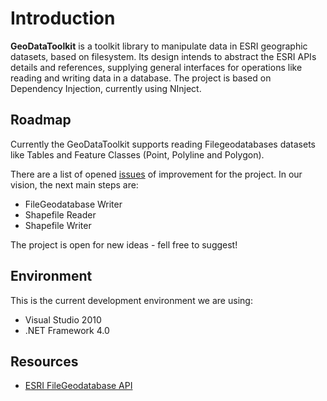 Introduction
===========

**GeoDataToolkit** is a toolkit library to manipulate data in ESRI geographic datasets, based on filesystem.
Its design intends to abstract the ESRI APIs details and references, supplying general interfaces for operations like reading and writing data in a database.
The project is based on Dependency Injection, currently using NInject.

Roadmap
-----------
Currently the GeoDataToolkit supports reading Filegeodatabases datasets like Tables and Feature Classes (Point, Polyline and Polygon).

There are a list of opened [issues](/imagem/GeoDataToolkit/issues) of improvement for the project. In our vision, the next main steps are:

* FileGeodatabase Writer
* Shapefile Reader
* Shapefile Writer

The project is open for new ideas - fell free to suggest!

Environment
-----------
This is the current development environment we are using:

*  Visual Studio 2010
* .NET Framework 4.0

Resources
---------
*	[ESRI FileGeodatabase API](http://resources.arcgis.com/content/geodatabases/10.0/file-gdb-api)